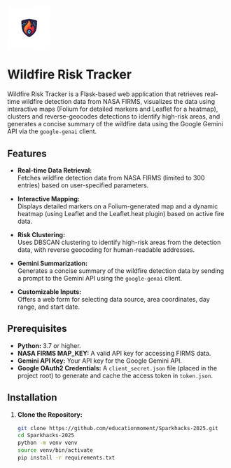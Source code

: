 # <img src="static/logo.png" alt="Logo" style="width: 100px; height: 100px; vertical-align: middle;">
# Wildfire Risk Tracker

Wildfire Risk Tracker is a Flask-based web application that retrieves real-time wildfire detection data from NASA FIRMS, visualizes the data using interactive maps (Folium for detailed markers and Leaflet for a heatmap), clusters and reverse-geocodes detections to identify high-risk areas, and generates a concise summary of the wildfire data using the Google Gemini API via the `google-genai` client.

## Features

- **Real-time Data Retrieval:**  
  Fetches wildfire detection data from NASA FIRMS (limited to 300 entries) based on user-specified parameters.
  
- **Interactive Mapping:**  
  Displays detailed markers on a Folium-generated map and a dynamic heatmap (using Leaflet and the Leaflet.heat plugin) based on active fire data.
  
- **Risk Clustering:**  
  Uses DBSCAN clustering to identify high-risk areas from the detection data, with reverse geocoding for human-readable addresses.
  
- **Gemini Summarization:**  
  Generates a concise summary of the wildfire detection data by sending a prompt to the Gemini API using the `google-genai` client.
  
- **Customizable Inputs:**  
  Offers a web form for selecting data source, area coordinates, day range, and start date.

## Prerequisites

- **Python:** 3.7 or higher.
- **NASA FIRMS MAP_KEY:** A valid API key for accessing FIRMS data.
- **Gemini API Key:** Your API key for the Google Gemini API.
- **Google OAuth2 Credentials:** A `client_secret.json` file (placed in the project root) to generate and cache the access token in `token.json`.

## Installation

1. **Clone the Repository:**

   ```bash
   git clone https://github.com/educationmoment/Sparkhacks-2025.git
   cd Sparkhacks-2025
   python -m venv venv
   source venv/bin/activate
   pip install -r requirements.txt
```
  
